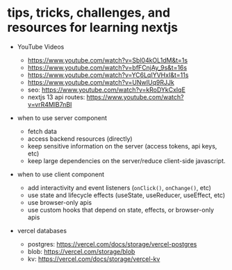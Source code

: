 # tips, tricks, challenges, and resources for learning nextjs

* YouTube Videos
    * <https://www.youtube.com/watch?v=Sbl04kOL1dM&t=1s>
    * <https://www.youtube.com/watch?v=bfFCnjAy_9s&t=16s>
    * <https://www.youtube.com/watch?v=YC6LqIYVHxI&t=11s>
    * <https://www.youtube.com/watch?v=UNwIUq9RJJk>
    * seo: <https://www.youtube.com/watch?v=kRoDYkCxIqE>
    * nextjs 13 api routes: <https://www.youtube.com/watch?v=vrR4MlB7nBI>

* when to use server component
    * fetch data
    * access backend resources (directly)
    * keep sensitive information on the server (access tokens, api keys, etc)
    * keep large dependencies on the server/reduce client-side javascript.

* when to use client component
    * add interactivity and event listeners (`onClick()`, `onChange()`, etc)
    * use state and lifecycle effects (useState, useReducer, useEffect, etc)
    * use browser-only apis
    * use custom hooks that depend on state, effects, or browser-only apis

* vercel databases
    * postgres: <https://vercel.com/docs/storage/vercel-postgres>
    * blob: <https://vercel.com/storage/blob>
    * kv: <https://vercel.com/docs/storage/vercel-kv>